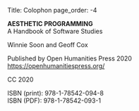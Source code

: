 Title: Colophon
page_order: -4


**AESTHETIC PROGRAMMING**<br>
A Handbook of Software Studies

Winnie Soon and Geoff Cox

Published by Open Humanities Press 2020<br>
https://openhumanitiespress.org/

CC 2020

ISBN (print): 978-1-78542-094-8<br>
ISBN (PDF): 978-1-78542-093-1
